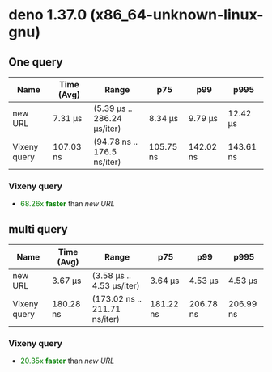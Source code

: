 
# deno 1.37.0 (x86_64-unknown-linux-gnu)

## One query
| Name | Time (Avg) | Range | p75 | p99 | p995 |
|------|------------|-------|-----|-----|------|
| new URL | 7.31 µs | (5.39 µs .. 286.24 µs/iter) | 8.34 µs | 9.79 µs | 12.42 µs |
| Vixeny query | 107.03 ns | (94.78 ns .. 176.5 ns/iter) | 105.75 ns | 142.02 ns | 143.61 ns |## **Summary** for *One query*

### **Vixeny query** 

- <span style="color:green">68.26x **faster**</span> than *new URL*





## multi query
| Name | Time (Avg) | Range | p75 | p99 | p995 |
|------|------------|-------|-----|-----|------|
| new URL | 3.67 µs | (3.58 µs .. 4.53 µs/iter) | 3.64 µs | 4.53 µs | 4.53 µs |
| Vixeny query | 180.28 ns | (173.02 ns .. 211.71 ns/iter) | 181.22 ns | 206.78 ns | 206.99 ns |## **Summary** for *multi query*

### **Vixeny query** 

- <span style="color:green">20.35x **faster**</span> than *new URL*


